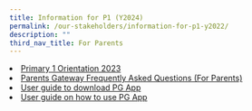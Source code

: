 ```yaml
---
title: Information for P1 (Y2024)
permalink: /our-stakeholders/information-for-p1-y2022/
description: ""
third_nav_title: For Parents
---
```

<li><a href="/files/p1%20(y2024)%20orientation%20slides_website_compressed%20(1).pdf">Primary 1 Orientation 2023</a></li>
<li><a href="/files/2023%20Info%20for%20P1/Parents%20Gateway%20_Frequently%20Asked%20Questions%20(For%20Parents).pdf">Parents Gateway Frequently Asked Questions (For Parents)</a></li>
<li><a href="/files/2023%20Info%20for%20P1/User%20guide%20to%20download%20PG%20App.pdf">User guide to download PG App</a></li>
<li><a href="/files/2023%20Info%20for%20P1/User%20guide%20on%20how%20to%20use%20PG%20App.pdf">User guide on how to use PG App</a></li>